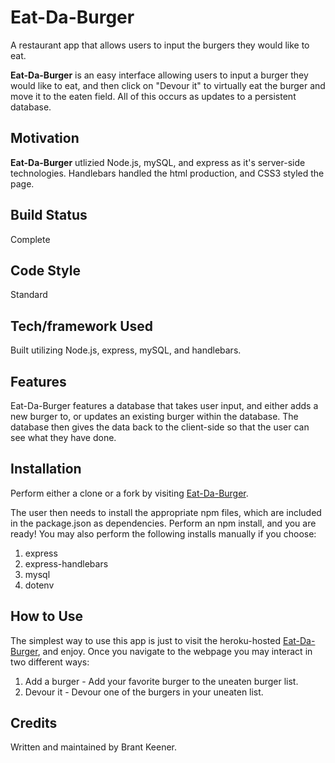 # Eat-Da-Burger
A restaurant app that allows users to input the burgers they would like to eat.

**Eat-Da-Burger** is an easy interface allowing users to input a burger they would like to eat, and then click on "Devour it" to virtually eat the burger and move it to the eaten field. All of this occurs as updates to a persistent database.

## Motivation

**Eat-Da-Burger** utlizied Node.js, mySQL, and express as it's server-side technologies. Handlebars handled the html production, and CSS3 styled the page.

## Build Status

Complete

## Code Style

Standard

## Tech/framework Used

Built utilizing Node.js, express, mySQL, and handlebars.

## Features

Eat-Da-Burger features a database that takes user input, and either adds a new burger to, or updates an existing burger within the database. The database then gives the data back to the client-side so that the user can see what they have done.

## Installation

Perform either a clone or a fork by visiting [Eat-Da-Burger](https://github.com/BrantKeener/burger).

The user then needs to install the appropriate npm files, which are included in the package.json as dependencies. Perform an npm install, and you are ready! You may also perform the following installs manually if you choose:
1. express
2. express-handlebars
3. mysql
4. dotenv

## How to Use

The simplest way to use this app is just to visit the heroku-hosted [Eat-Da-Burger](https://damp-escarpment-30359.herokuapp.com/), and enjoy. Once you navigate to the webpage you may interact in two different ways:
1. Add a burger - Add your favorite burger to the uneaten burger list.
2. Devour it - Devour one of the burgers in your uneaten list.

## Credits

Written and maintained by Brant Keener.
